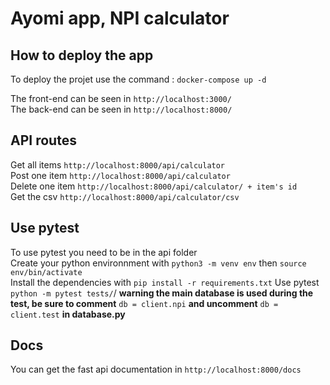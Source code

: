 # Ayomi app, NPI calculator

## How to deploy the app

To deploy the projet use the command : 
`docker-compose up -d`

The front-end can be seen in `http://localhost:3000/`\
The back-end can be seen in `http://localhost:8000/`

## API routes

Get all items `http://localhost:8000/api/calculator`\
Post one item `http://localhost:8000/api/calculator`\
Delete one item `http://localhost:8000/api/calculator/ + item's id`\
Get the csv `http://localhost:8000/api/calculator/csv`

## Use pytest

To use pytest you need to be in the api folder\
Create your python environnment with `python3 -m venv env` then `source env/bin/activate`\
Install the dependencies with `pip install -r requirements.txt`
Use pytest `python -m pytest tests/`/
**warning the main database is used during the test, be sure to comment** `db = client.npi` **and uncomment** `db = client.test` **in database.py**

## Docs

You can get the fast api documentation in `http://localhost:8000/docs`